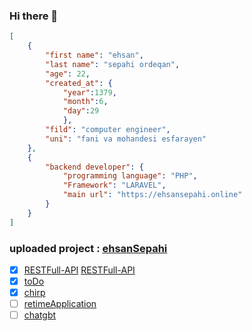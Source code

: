 ### Hi there 👋
```json
[
    {
        "first name": "ehsan",
        "last name": "sepahi ordeqan",
        "age": 22,
        "created_at": {
            "year":1379,
            "month":6,
            "day":29
            },
        "fild": "computer engineer",
        "uni": "fani va mohandesi esfarayen"
    },
    {
        "backend developer": {
            "programming language": "PHP",
            "Framework": "LARAVEL",
            "main url": "https://ehsansepahi.online"
        }
    }
]
```

### uploaded project : [ehsanSepahi](https://ehsansepahi.online/)

- [x] [RESTFull-API](https://ehsansepahi.online/RESTFull-API) [RESTFull-API](https://ehsansepahi.online/RESTFull-API)
- [x] [toDo](https://ehsansepahi.online/toDo)
- [x] [chirp](https://ehsansepahi.online/chirp)
- [ ] [retimeApplication](https://ehsansepahi.online/realtime/)
- [ ] [chatgbt](https://ehsansepahi.online/chatgbt)

<!--
**ehsanSepahi/ehsanSepahi** is a ✨ _special_ ✨ repository because its `README.md` (this file) appears on your GitHub profile.

Here are some ideas to get you started:

- 🔭 I’m currently working on ...
- 🌱 I’m currently learning ...
- 👯 I’m looking to collaborate on ...
- 🤔 I’m looking for help with ...
- 💬 Ask me about ...
- 📫 How to reach me: ...
- 😄 Pronouns: ...
- ⚡ Fun fact: ...
-->
